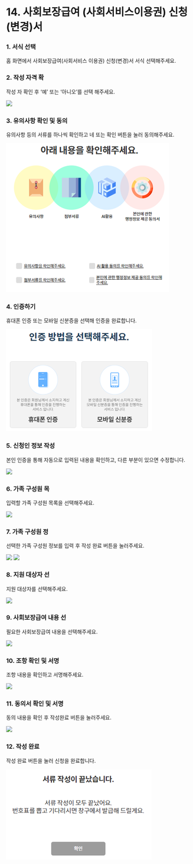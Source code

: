 # 14. 사회보장급여 (사회서비스이용권) 신청(변경)서

### 1. 서식 선택

홈 화면에서 사회보장급여(사회서비스 이용권) 신청(변경)서 서식 선택해주세요.

### 2. 작성 자격 확

작성 자 확인 후 ‘예’ 또는 ‘아니오’를 선택 해주세요.

![](<../../.gitbook/assets/14. 사회서비스\_작성자격확인.png>)

### 3. 유의사항 확인 및 동의

유의사항 등의 서류를 하나씩 확인하고 네 또는 확인 버튼을 눌러 동의해주세요.

![](<../../.gitbook/assets/image (4).png>)

### 4. 인증하기

휴대폰 인증 또는 모바일 신분증을 선택해 인증을 완료합니다.



![](<../../.gitbook/assets/image (3).png>)

### 5. 신청인 정보 작성

본인 인증을 통해 자동으로 입력된 내용을 확인하고, 다른 부분이 있으면 수정합니다.

![](<../../.gitbook/assets/14. 사회서비스\_신청인정보확인.png>)

### 6. 가족 구성원 목

입력할 가족 구성원 목록을 선택해주세요.&#x20;

![](<../../.gitbook/assets/14. 사회서비스\_가족구성원.png>)

### 7. 가족 구성원 정

선택한 가족 구성원 정보를 입력 후 작성 완료 버튼을 눌러주세요.

![](<../../.gitbook/assets/14. 사회서비스\_가족상세정보\_1.png>) ![](<../../.gitbook/assets/14. 사회서비스\_가족상세정보\_2.png>)

### 8. 지원 대상자 선

지원 대상자를 선택해주세요.

![](<../../.gitbook/assets/14. 사회서비스\_지원대상자선택.png>)

### 9. 사회보장급여 내용 선

필요한 사회보장급여 내용을 선택해주세요.

![](<../../.gitbook/assets/14. 사회서비스\_사회보장급여내용.png>)

### 10. 조항 확인 및 서명

조항 내용을 확인하고 서명해주세요.

![](<../../.gitbook/assets/14. 사회서비스\_조항내용.png>)

### 11. 동의서 확인 및 서명

동의 내용을 확인 후 작성완료 버튼을 눌러주세요.

![](<../../.gitbook/assets/14. 사회서비스\_동의서.png>)

### 12. 작성 완료

작성 완료 버튼을 눌러 신청을 완료합니다.

![](<../../.gitbook/assets/image (4) (1).png>)
